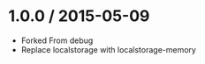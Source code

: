 
 
1.0.0 / 2015-05-09
==================

  * Forked From debug
  * Replace localstorage with localstorage-memory
